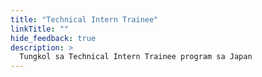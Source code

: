 ```yaml
---
title: "Technical Intern Trainee"
linkTitle: ""
hide_feedback: true
description: >
  Tungkol sa Technical Intern Trainee program sa Japan
---
```


